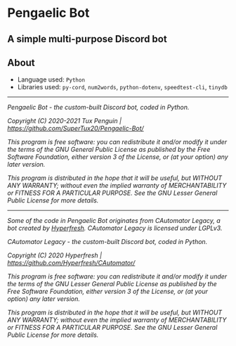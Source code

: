 # Pengaelic Bot

## A simple multi-purpose Discord bot

## About

- Language used: `Python`
- Libraries used: `py-cord`, `num2words`, `python-dotenv`, `speedtest-cli`, `tinydb`

---

*Pengaelic Bot - the custom-built Discord bot, coded in Python.*

*Copyright (C) 2020-2021 Tux Penguin | <https://github.com/SuperTux20/Pengaelic-Bot/>*

*This program is free software: you can redistribute it and/or modify it under the terms of the GNU General Public License as published by the Free Software Foundation, either version 3 of the License, or (at your option) any later version.*

*This program is distributed in the hope that it will be useful, but WITHOUT ANY WARRANTY; without even the implied warranty of MERCHANTABILITY or FITNESS FOR A PARTICULAR PURPOSE. See the GNU Lesser General Public License for more details.*

---

*Some of the code in Pengaelic Bot originates from CAutomator Legacy, a bot created by [Hyperfresh](https://github.com/Hyperfresh). CAutomator Legacy is licensed under LGPLv3.*

*CAutomator Legacy - the custom-built Discord bot, coded in Python.*

*Copyright (C) 2020 Hyperfresh | <https://github.com/Hyperfresh/CAutomator/>*

*This program is free software: you can redistribute it and/or modify it under the terms of the GNU Lesser General Public License as published by the Free Software Foundation, either version 3 of the License, or (at your option) any later version.*

*This program is distributed in the hope that it will be useful, but WITHOUT ANY WARRANTY; without even the implied warranty of MERCHANTABILITY or FITNESS FOR A PARTICULAR PURPOSE. See the GNU Lesser General Public License for more details.*
